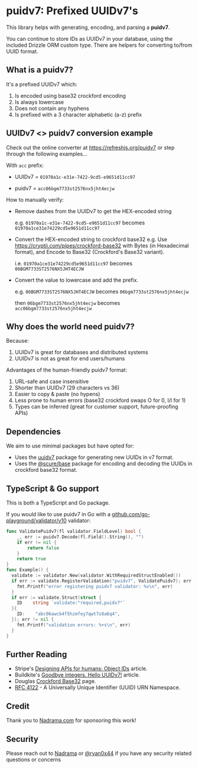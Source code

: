 # puidv7: Prefixed UUIDv7's

This library helps with generating, encoding, and parsing a **puidv7**.

You can continue to store IDs as UUIDv7 in your database, using the included
Drizzle ORM custom type. There are helpers for converting to/from UUID format.

## What is a puidv7?

It's a prefixed UUIDv7 which:

1. Is encoded using base32 crockford encoding
2. Is always lowercase
3. Does not contain any hyphens
4. Is prefixed with a 3 character alphabetic (a-z) prefix

## UUIDv7 <> puidv7 conversion example

Check out the online converter at <https://refreshjs.org/puidv7> or step through the following examples...

With `acc` prefix:

- UUIDv7 = `01970a1c-e31e-7422-9cd5-e9651d11cc97`

- puidv7 = `acc06bgm7733st2576nx5jht4ecjw`

How to manually verify:

- Remove dashes from the UUIDv7 to get the HEX-encoded string

  e.g. `01970a1c-e31e-7422-9cd5-e9651d11cc97` becomes `01970a1ce31e74229cd5e9651d11cc97`

- Convert the HEX-encoded string to crockford base32
  e.g. Use <https://cryptii.com/pipes/crockford-base32> with Bytes (in Hexadecimal format), and Encode to Base32 (Crockford's Base32 variant).

  i.e. `01970a1ce31e74229cd5e9651d11cc97` becomes `06BGM7733ST2576NX5JHT4ECJW`

- Convert the value to lowercase and add the prefix.

  e.g. `06BGM7733ST2576NX5JHT4ECJW` becomes `06bgm7733st2576nx5jht4ecjw`

  then `06bgm7733st2576nx5jht4ecjw` becomes `acc06bgm7733st2576nx5jht4ecjw`

## Why does the world need puidv7?

Because:

1. UUIDv7 is great for databases and distributed systems
2. UUIDv7 is not as great for end users/humans

Advantages of the human-friendly puidv7 format:

1. URL-safe and case insensitive
2. Shorter than UUIDv7 (29 characters vs 36)
3. Easier to copy & paste (no hypens)
4. Less prone to human errors (base32 crockford swaps O for 0, I/l for 1)
5. Types can be inferred (great for customer support, future-proofing APIs)

## Dependencies

We aim to use minimal packages but have opted for:

- Uses the [uuidv7](https://www.npmjs.com/package/uuidv7) package for generating
  new UUIDs in v7 format.
- Uses the [@scure/base](https://www.npmjs.com/package/@scure/base) package for
  encoding and decoding the UUIDs in crockford base32 format.

## TypeScript & Go support

This is both a TypeScript and Go package.

If you would like to use puidv7 in Go with a
[github.com/go-playground/validator/v10](https://github.com/go-playground/validator/v10)
validator:

```go
func ValidatePuidv7(fl validator.FieldLevel) bool {
	_, err := puidv7.Decode(fl.Field().String(), "")
	if err != nil {
		return false
	}
	return true
}
func Example() {
  validate := validator.New(validator.WithRequiredStructEnabled())
  if err := validate.RegisterValidation("puidv7", ValidatePuidv7); err != nil {
    fmt.Printf("error registering puidv7 validator: %v\n", err)
  }
  if err := validate.Struct(struct {
    ID    string `validate:"required,puidv7"`
  }{
    ID:    "abc06awcb4f5hzmfey7qwt7s8a6q4",
  }); err != nil {
    fmt.Printf("validation errors: %+s\n", err)
  }
}
```

## Further Reading

- Stripe's [Designing APIs for humans: Object IDs](https://dev.to/stripe/designing-apis-for-humans-object-ids-3o5a) article.
- Buildkite's [Goodbye integers. Hello UUIDv7!](https://buildkite.com/resources/blog/goodbye-integers-hello-uuids/) article.
- Douglas [Crockford Base32](https://www.crockford.com/base32.html) page.
- [RFC 4122](https://datatracker.ietf.org/doc/html/rfc4122) - A Universally Unique Identifier (UUID) URN Namespace.

## Credit

Thank you to [Nadrama.com](https://nadrama.com) for sponsoring this work!

## Security

Please reach out to [Nadrama](https://nadrama.com) or [@ryan0x44](https://ryan0x44.com) if you have any security related questions or concerns
